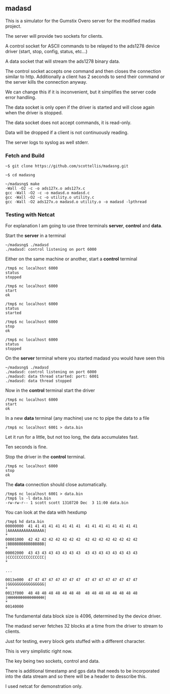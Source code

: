 ## madasd

This is a simulator for the Gumstix Overo server for the modified madas project.

The server will provide two sockets for clients.

A control socket for ASCII commands to be relayed to the ads1278 device driver (start, stop, config, status, etc...)

A data socket that will stream the ads1278 binary data.

The control socket accepts one command and then closes the connection similar to http. Additionally a client has 2 seconds to send their command or the server kills the connection anyway.

We can change this if it is inconvenient, but it simplifies the server code error handling.

The data socket is only open if the driver is started and will close again when the driver is stopped.

The data socket does not accept commands, it is read-only.

Data will be dropped if a client is not continuously reading.

The server logs to syslog as well stderr.

### Fetch and Build

    ~$ git clone https://github.com/scottellis/madasng.git

    ~$ cd madasng

    ~/madasng$ make
    -Wall -O2 -c -o ads127x.o ads127x.c
    gcc -Wall -O2 -c -o madasd.o madasd.c
    gcc -Wall -O2 -c -o utility.o utility.c
    gcc -Wall -O2 ads127x.o madasd.o utility.o -o madasd -lpthread

### Testing with Netcat

For explanation I am going to use three terminals **server**, **control** and **data**.

Start the **server** in a terminal

    ~/madasng$ ./madasd
    ./madasd: control listening on port 6000

Either on the same machine or another, start a **control** terminal

    /tmp$ nc localhost 6000
    status
    stopped

    /tmp$ nc localhost 6000
    start
    ok

    /tmp$ nc localhost 6000
    status
    started

    /tmp$ nc localhost 6000
    stop
    ok

    /tmp$ nc localhost 6000
    status
    stopped


On the **server** terminal where you started madasd you would have seen this

    ~/madasng$ ./madasd
    ./madasd: control listening on port 6000
    ./madasd: data thread started: port: 6001
    ./madasd: data thread stopped


Now in the **control** terminal start the driver

    /tmp$ nc localhost 6000
    start
    ok

In a new **data** terminal (any machine) use nc to pipe the data to a file

    /tmp$ nc localhost 6001 > data.bin

Let it run for a little, but not too long, the data accumulates fast.

Ten seconds is fine.

Stop the driver in the **control** terminal.

    /tmp$ nc localhost 6000
    stop
    ok

The **data** connection should close automatically.

    /tmp$ nc localhost 6001 > data.bin
    /tmp$ ls -l data.bin
    -rw-rw-r-- 1 scott scott 1310720 Dec  3 11:00 data.bin

You can look at the data with hexdump

    /tmp$ hd data.bin
    00000000  41 41 41 41 41 41 41 41  41 41 41 41 41 41 41 41  |AAAAAAAAAAAAAAAA|
    *
    00001000  42 42 42 42 42 42 42 42  42 42 42 42 42 42 42 42  |BBBBBBBBBBBBBBBB|
    *
    00002000  43 43 43 43 43 43 43 43  43 43 43 43 43 43 43 43  |CCCCCCCCCCCCCCCC|
    *

    ...

    0013e000  47 47 47 47 47 47 47 47  47 47 47 47 47 47 47 47  |GGGGGGGGGGGGGGGG|
    *
    0013f000  48 48 48 48 48 48 48 48  48 48 48 48 48 48 48 48  |HHHHHHHHHHHHHHHH|
    *
    00140000

The fundamental data block size is 4096, determined by the device driver.

The madasd server fetches 32 blocks at a time from the driver to stream to clients.

Just for testing, every block gets stuffed with a different character.

This is very simplistic right now.

The key being two sockets, control and data.

There is additional timestamp and gps data that needs to be incorporated into the data stream and so there will be a header to desscribe this.

I used netcat for demonstration only.
